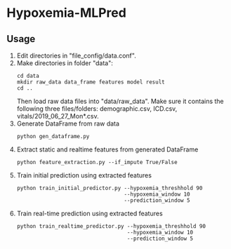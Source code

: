 # Hypoxemia-MLPred

## Usage
1. Edit directories in "file_config/data.conf".
2. Make directories in folder "data":
   ```
   cd data
   mkdir raw_data data_frame features model result
   cd ..
   ```
   Then load raw data files into "data/raw_data". Make sure it contains the following three files/folders: demographic.csv, ICD.csv, vitals/2019_06_27_Mon*.csv.
3. Generate DataFrame from raw data
   ```
   python gen_dataframe.py
   ```
4. Extract static and realtime features from generated DataFrame
   ```
   python feature_extraction.py --if_impute True/False
   ```
5. Train initial prediction using extracted features
   ```
   python train_initial_predictor.py --hypoxemia_threshhold 90
                                     --hypoxemia_window 10
                                     --prediction_window 5
   ```
6. Train real-time prediction using extracted features
   ```
   python train_realtime_predictor.py --hypoxemia_threshhold 90
                                      --hypoxemia_window 10
                                      --prediction_window 5
   ```
